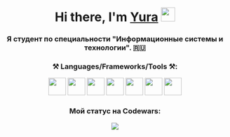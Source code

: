 <h1 align="center">Hi there, I'm <a href="https://daniilshat.ru/" target="_blank">Yura</a> 
<img src="https://github.com/blackcater/blackcater/raw/main/images/Hi.gif" height="32"/></h1>
<h3 align="center">Я студент по специальности "Информационные системы и технологии". 🇷🇺</h3>

<h3 align="center">⚒️ Languages/Frameworks/Tools ⚒️:</h3>

<p align="center">
  <img src="https://cdn.jsdelivr.net/npm/simple-icons@v4/icons/python.svg" width="40" height="40"/>
  <img src="https://cdn.jsdelivr.net/npm/simple-icons@v4/icons/pytorch.svg" width="40" height="40"/>
  <img src="https://cdn.jsdelivr.net/npm/simple-icons@v4/icons/pycharm.svg" width="40" height="40"/>
  <img src="https://cdn.jsdelivr.net/npm/simple-icons@v4/icons/visualstudio.svg" width="40" height="40"/>
  <img src="https://cdn.jsdelivr.net/npm/simple-icons@v4/icons/javascript.svg" width="40" height="40"/>
  <img src="https://cdn.jsdelivr.net/npm/simple-icons@v4/icons/html5.svg" width="40" height="40"/>
  <img src="https://cdn.jsdelivr.net/npm/simple-icons@v4/icons/css3.svg" width="40" height="40"/>
</p>

<h3 align="center">Мой статус на Codewars:</h3>
<p align="center">
  <img src="https://www.codewars.com/users/YuraTungulin/badges/large?logo=false">
</p>
